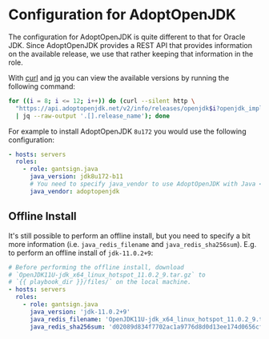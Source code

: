 # Configuration for AdoptOpenJDK

The configuration for AdoptOpenJDK is quite different to that for Oracle JDK.
Since AdoptOpenJDK provides a REST API that provides information on the
available release, we use that rather keeping that information in the role.

With [curl](https://curl.haxx.se) and [jq](https://stedolan.github.io/jq) you
can view the available versions by running the following command:

```bash
for ((i = 8; i <= 12; i++)) do (curl --silent http \
  "https://api.adoptopenjdk.net/v2/info/releases/openjdk$i?openjdk_impl=hotspot" \
  | jq --raw-output '.[].release_name'); done
```

For example to install AdoptOpenJDK `8u172` you would use the following
configuration:

```yaml
- hosts: servers
  roles:
    - role: gantsign.java
      java_version: jdk8u172-b11
      # You need to specify java_vendor to use AdoptOpenJDK with Java < 11
      java_vendor: adoptopenjdk
```

## Offline Install

It's still possible to perform an offline install, but you need to specify a
bit more information (i.e. `java_redis_filename` and
`java_redis_sha256sum`). E.g. to perform an offline install of `jdk-11.0.2+9`:

```yaml
# Before performing the offline install, download
# `OpenJDK11U-jdk_x64_linux_hotspot_11.0.2_9.tar.gz` to
# `{{ playbook_dir }}/files/` on the local machine.
- hosts: servers
  roles:
    - role: gantsign.java
      java_version: 'jdk-11.0.2+9'
      java_redis_filename: 'OpenJDK11U-jdk_x64_linux_hotspot_11.0.2_9.tar.gz'
      java_redis_sha256sum: 'd02089d834f7702ac1a9776d8d0d13ee174d0656cf036c6b68b9ffb71a6f610e'
```
